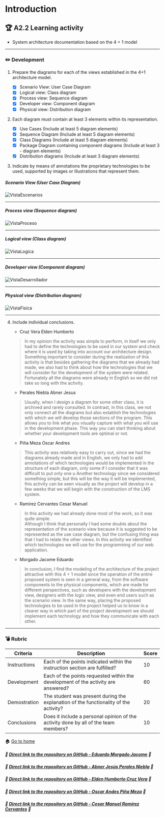 # Introduction

## :trophy: A2.2 Learning activity

- System architecture documentation based on the 4 + 1 model

___

### :pencil2: Development

1. Prepare the diagrams for each of the views established in the 4+1 architecture model.

    - [x] Scenario View: User Case Diagram
    - [x] Logical view: Class diagram
    - [x] Process view: Sequence diagram
    - [x] Developer view: Component diagram
    - [x] Physical view: Distribution diagram

2. Each diagram must contain at least 3 elements within its representation.

   - [x] Use Cases (Include at least 5 diagram elements)
   - [x] Sequence Diagram (Include at least 5 diagram elements)
   - [x] Class Diagrams (Include at least 5 diagram elements)
   - [x] Package Diagram containing component diagrams (Include at least 3 - diagram elements)
   - [x] Distribution diagrams (Include at least 3 diagram elements)
   
3. Indicate by means of annotations the proprietary technologies to be used, supported by images or illustrations that represent them.
##### Scenario View (User Case Diagram)
![VistaEscenarios](../img/VistaEscenariosIngles.drawio.png)

---
##### Process view (Sequence diagram)
![VistaProceso](../img/VistaProcesoIngles.drawio.png)

---
##### Logical view (Class diagram)
![VistaLogica](../img/VistaLogicaIngles.drawio.png)

---
##### Developer view (Component diagram)
![VistaDesarrollador](../img/VistaDesarrolladorIngles.drawio.png)

---
##### Physical view (Distribution diagram)
![VistaFisica](../img/VistaFisicaIngles.drawio.png)

---

4. Include individual conclusions.

    - Cruz Vera Elden Humberto
    > In my opinion the activity was simple to perform, in itself we only had to define the technologies to be used in our system and check where it is used by taking into account our architecture design. Something important to consider during the realization of this activity is that besides gathering the diagrams that we already had made, we also had to think about how the technologies that we will consider for the development of the system were related. Fortunately all the diagrams were already in English so we did not take so long with the activity.

    - Perales Niebla Abner Jesus
    > Usually, when I design a diagram for some other class, it is archived and rarely consulted. In contrast, in this class, we not only connect all the diagrams but also establish the technologies with which we will develop those sections of the program. This allows you to link what you visually capture with what you will use in the development phase. This way you can start thinking about whether your development tools are optimal or not.

    - Piña Meza Oscar Andres
    > This activity was relatively easy to carry out, since we had the diagrams already made and in English, we only had to add annotations of which technologies would be implemented in the structure of each diagram, only some if I consider that it was difficult to put only one u  Another technology since we considered something simple, but this will be the way it will be implemented, this activity can be seen visually as the project will develop in a few weeks that we will begin with the construction of the LMS system.

    - Ramirez Cervantes Cesar Manuel
    > In this activity we had already done most of the work, so it was quite simple. <br> Although I think that personally I had some doubts about the representation of the scenario view because it is suggested to be represented as the use case diagram, but the confusing thing was that I had to relate the other views. In this activity we identified which technologies we will use for the programming of our web application.

    - Morgado Jacome Eduardo
    > In conclusion, I find the modeling of the architecture of the project attractive with this 4 + 1 model since the operation of the entire proposed system is seen in a general way, from the software components to the physical components, which are made for different perspectives, such as developers with the development view, designers with the logic view, and even end users such as the scenario view. In the same way, placing the proposed technologies to be used in the project helped us to know in a clearer way in which part of the project development we should implement each technology and how they communicate with each other.
___

### :bomb: Rubric

| Criteria     | Description                                                                                  | Score |
| ------------- | -------------------------------------------------------------------------------------------- | ------- |
| Instructions | Each of the points indicated within the instruction section are fulfilled?            | 10      |  | 5 |
| Development    | Each of the points requested within the development of the activity are answered?     | 60      |
| Demostration  | The student was present during the explanation of the functionality of the activity?            | 20      |
| Conclusions  | Does it include a personal opinion of the activity done by all of the team members? | 10      |

:house: [Go to home](../README.md)

##### :open_file_folder: [Direct link to the repository on GitHub - Eduardo Morgado Jacome](https://github.com/EduardoMJ99/AnalisisAvanzadoSoft_2021-1) :open_file_folder:

##### :open_file_folder: [Direct link to the repository on GitHub - Abner Jesús Perales Niebla](https://github.com/AbnerPerales19/AnalisisAvanzadoDeSoftware_AbnerPerales) :open_file_folder:

##### :open_file_folder: [Direct link to the repository on GitHub - Elden Humberto Cruz Vera](https://github.com/CruzVeraEldenHumberto/Analisis-Avanzado-de-Software-Cruz-Vera) :open_file_folder:

##### :open_file_folder: [Direct link to the repository on GitHub - Oscar Andes Piña Meza](https://github.com/oscarpm96/Analisis-Avanzado-16210567.git) :open_file_folder:

##### :open_file_folder: [Direct link to the repository on GitHub - Cesar Manuel Ramírez Cervantes](https://github.com/CMRamirezC/Analisis_Avanzado-_Software_Ramirez_Cervantes.git) :open_file_folder: